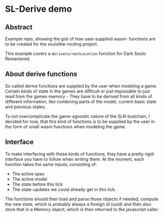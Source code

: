 # SL-Derive demo
## Abstract
Example repo, showing the gist of how user-supplied wasm-
functions are to be created for the soulslike-routing project.

This example covers a `deriveCurrentLocation` function for Dark Souls: Remastered.

## About derive functions
So called derive functions are supplied by the user when modeling a game.
Certain kinds of state in the games are difficult or just impossible to just read from the games
memory - They have to be derived from all kinds of different information, like combining parts of the
model, current basic state and previous states.

To not overcomplicate the game-agnostic nature of the SLR-toolchain, I decided for now, that this
kind of functions is to be supplied by the user in the form of small wasm functions when modeling
the game.

## Interface
To make interfacing with these kinds of functions, they have a pretty rigid interface you have
to follow when writing them:
At the moment, each function takes the same inputs, consisting of:
 - The active spec
 - The active model
 - The state before this tick
 - The state-updates we could already get in this tick.

The functions should then load and parse those objects if needed, compute the new state, 
which is probably always a foreign id (uuid) and then also store that in a Memory object, which
is then returned to the javascript caller.

